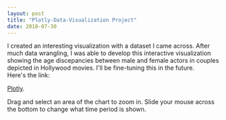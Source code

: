 ```yaml
---
layout: post
title: "Plotly-Data-Visualization Project"
date: 2018-07-30
---
```


I created an interesting visualization with a dataset I came across. After much data wrangling, I was able to develop this interactive visualization showing the age discepancies between male and female actors in couples depicted in Hollywood movies. I'll be fine-tuning this in the future.  
Here's the link:

[Plotly](https://plot.ly/~Ross.Brown.Ph.D./73/).

Drag and select an area of the chart to zoom in. Slide your mouse across the bottom to change what time period is shown.
